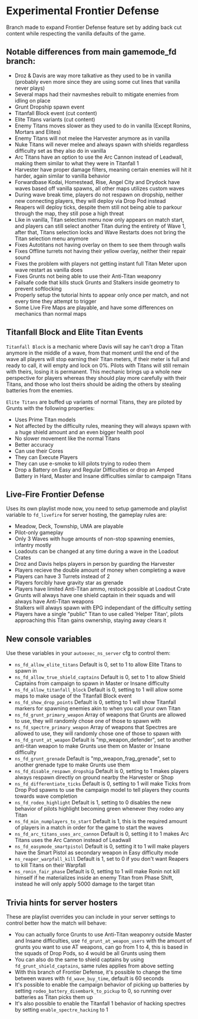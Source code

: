 # Experimental Frontier Defense

Branch made to expand Frontier Defense feature set by adding back cut content while respecting the vanilla defaults of the game.

## Notable differences from main gamemode_fd branch:

- Droz & Davis are way more talkative as they used to be in vanilla (probably even more since they are using some cut lines that vanilla never plays)
- Several maps had their navmeshes rebuilt to mitigate enemies from idling on place
- Grunt Dropship spawn event
- Titanfall Block event (cut content)
- Elite Titans variants (cut content)
- Enemy Titans moves slower as they used to do in vanilla (Except Ronins, Mortars and Elites)
- Enemy Titans will not melee the Harvester anymore as in vanilla
- Nuke Titans will never melee and always spawn with shields regardless difficulty set as they also do in vanilla
- Arc Titans have an option to use the Arc Cannon instead of Leadwall, making them similar to what they were in Titanfall 1
- Harvester have proper damage filters, meaning certain enemies will hit it harder, again similar to vanilla behavior
- Forwardbase Kodai, Homestead, Rise, Angel City and Drydock have waves based off vanilla spawns, all other maps utilizes custom waves
- During wave break time, players do not respawn on dropship, neither new connecting players, they will deploy via Drop Pod instead
- Reapers will deploy ticks, despite them still not being able to parkour through the map, they still pose a high threat
- Like in vanilla, Titan selection menu now only appears on match start, and players can still select another Titan during the entirety of Wave 1, after that, Titans selection locks and Wave Restarts does not bring the Titan selection menu anymore
- Fixes Autotitans not having overlay on them to see them through walls
- Fixes Offline turrets not having their yellow overlay, neither their repair sound
- Fixes the problem with players not getting instant full Titan Meter upon wave restart as vanilla does
- Fixes Grunts not being able to use their Anti-Titan weaponry
- Failsafe code that kills stuck Grunts and Stalkers inside geometry to prevent softlocking
- Properly setup the tutorial hints to appear only once per match, and not every time they attempt to trigger
- Some Live Fire Maps are playable, and have some differences on mechanics than normal maps

## Titanfall Block and Elite Titan Events

`Titanfall Block` is a mechanic where Davis will say he can't drop a Titan anymore in the middle of a wave, from that moment until the end of the wave all players will stop earning their Titan meters, if their meter is full and ready to call, it will empty and lock on 0%. Pilots with Titans will still remain with theirs, losing it is permanent. This mechanic brings up a whole new perspective for players whereas they should play more carefully with their Titans, and those who lost theirs should be aiding the others by stealing batteries from the enemies.

`Elite Titans` are buffed up variants of normal Titans, they are piloted by Grunts with the following properties:
- Uses Prime Titan models
- Not affected by the difficulty rules, meaning they will always spawn with a huge shield amount and an even bigger health pool
- No slower movement like the normal Titans
- Better accuracy
- Can use their Cores
- They can Execute Players
- They can use e-smoke to kill pilots trying to rodeo them
- Drop a Battery on Easy and Regular Difficulties or drop an Amped Battery in Hard, Master and Insane difficulties similar to campaign Titans

## Live-Fire Frontier Defense

Uses its own playlist mode now, you need to setup gamemode and playlist variable to `fd_livefire` for server hosting, the gameplay rules are:
- Meadow, Deck, Township, UMA are playable
- Pilot-only gameplay
- Only 3 Waves with huge amounts of non-stop spawning enemies, infantry mostly
- Loadouts can be changed at any time during a wave in the Loadout Crates
- Droz and Davis helps players in person by guarding the Harvester
- Players recieve the double amount of money when completing a wave
- Players can have 3 Turrets instead of 2
- Players forcibly have gravity star as grenade
- Players have limited Anti-Titan ammo, restock possible at Loadout Crate
- Grunts will always have one shield captain in their squads and will always have Anti-Titan weapons
- Stalkers will always spawn with EPG independant of the difficulty setting
- Players have a single "public" Titan to use called 'Helper Titan', pilots approaching this Titan gains ownership, staying away clears it

## New console variables

Use these variables in your `autoexec_ns_server` cfg to control them:
- `ns_fd_allow_elite_titans` Default is 0, set to 1 to allow Elite Titans to spawn in
- `ns_fd_allow_true_shield_captains` Default is 0, set to 1 to allow Shield Captains from campaign to spawn in Master or Insane difficulty
- `ns_fd_allow_titanfall_block` Default is 0, setting to 1 will allow some maps to make usage of the Titanfall Block event
- `ns_fd_show_drop_points` Default is 0, setting to 1 will show Titanfall markers for spawning enemies akin to when you call your own Titan
- `ns_fd_grunt_primary_weapon` Array of weapons that Grunts are allowed to use, they will randomly chose one of those to spawn with
- `ns_fd_spectre_primary_weapon` Array of weapons that Spectres are allowed to use, they will randomly chose one of those to spawn with
- `ns_fd_grunt_at_weapon` Default is "mp_weapon_defender", set to another anti-titan weapon to make Grunts use them on Master or Insane difficulty
- `ns_fd_grunt_grenade` Default is "mp_weapon_frag_grenade", set to another grenade type to make Grunts use them
- `ns_fd_disable_respawn_dropship` Default is 0, setting to 1 makes players always respawn directly on ground nearby the Harvester or Shop
- `ns_fd_differentiate_ticks` Default is 0, setting to 1 will make Ticks from Drop Pod spawns to use the campaign model to tell players they counts towards wave completion
- `ns_fd_rodeo_highlight` Default is 1, setting to 0 disables the new behavior of pilots highlight becoming green whenever they rodeo any Titan
- `ns_fd_min_numplayers_to_start` Default is 1, this is the required amount of players in a match in order for the game to start the waves
- `ns_fd_arc_titans_uses_arc_cannon` Default is 0, setting it to 1 makes Arc Titans uses the Arc Cannon instead of Leadwall
- `ns_fd_easymode_smartpistol` Default is 0, setting it to 1 will make players have the Smart Pistol as secondary weapon in Easy difficulty mode
- `ns_reaper_warpfall_kill` Default is 1, set to 0 if you don't want Reapers to kill Titans on their Warpfall
- `ns_ronin_fair_phase` Default is 0, setting to 1 will make Ronin not kill himself if he materializes inside an enemy Titan from Phase Shift, instead he will only apply 5000 damage to the target titan

## Trivia hints for server hosters

These are playlist overrides you can include in your server settings to control better how the match will behave:
- You can actually force Grunts to use Anti-Titan weaponry outside Master and Insane difficulties, use `fd_grunt_at_weapon_users` with the amount of grunts you want to use AT weapons, can go from 1 to 4, this is based in the squads of Drop Pods, so 4 would be all Grunts using them
- You can also do the same to shield captains by using `fd_grunt_shield_captains`, same rules applies from above setting
- With this branch of Frontier Defense, it's possible to change the time between waves with `fd_wave_buy_time`, default is 60 seconds
- It's possible to enable the campaign behavior of picking up batteries by setting `rodeo_battery_disembark_to_pickup` to 0, so running over batteries as Titan picks them up
- It's also possible to enable the Titanfall 1 behavior of hacking spectres by setting `enable_spectre_hacking` to 1